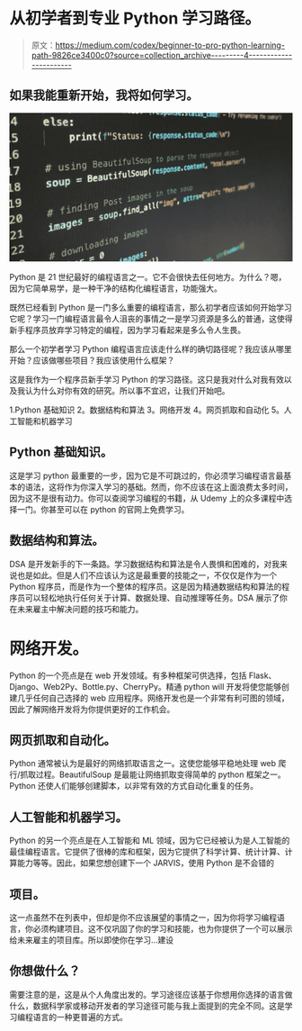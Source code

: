 # 从初学者到专业 Python 学习路径。

> 原文：<https://medium.com/codex/beginner-to-pro-python-learning-path-9826ce3400c0?source=collection_archive---------4----------------------->

## 如果我能重新开始，我将如何学习。

![](img/4ff9b2545320446e1b177b8e040677be.png)

Python 是 21 世纪最好的编程语言之一。它不会很快去任何地方。为什么？嗯，因为它简单易学，是一种干净的结构化编程语言，功能强大。

既然已经看到 Python 是一门多么重要的编程语言，那么初学者应该如何开始学习它呢？学习一门编程语言最令人沮丧的事情之一是学习资源是多么的普通，这使得新手程序员放弃学习特定的编程，因为学习看起来是多么令人生畏。

那么一个初学者学习 Python 编程语言应该走什么样的确切路径呢？我应该从哪里开始？应该做哪些项目？我应该使用什么框架？

这是我作为一个程序员新手学习 Python 的学习路径。这只是我对什么对我有效以及我认为什么对你有效的研究。所以事不宜迟，让我们开始吧。

1.Python 基础知识
2。数据结构和算法
3。网络开发
4。网页抓取和自动化
5。人工智能和机器学习

## **Python 基础知识**。

这是学习 python 最重要的一步，因为它是不可跳过的，你必须学习编程语言最基本的语法，这将作为你深入学习的基础。然而，你不应该在这上面浪费太多时间，因为这不是很有动力。你可以查阅学习编程的书籍，从 Udemy 上的众多课程中选择一门。你甚至可以在 python 的官网上免费学习。

## 数据结构和算法。

DSA 是开发新手的下一条路。学习数据结构和算法是令人畏惧和困难的，对我来说也是如此。但是人们不应该认为这是最重要的技能之一，不仅仅是作为一个 Python 程序员，而是作为一个整体的程序员。这是因为精通数据结构和算法的程序员可以轻松地执行任何关于计算、数据处理、自动推理等任务。DSA 展示了你在未来雇主中解决问题的技巧和能力。

# 网络开发。

Python 的一个亮点是在 web 开发领域。有多种框架可供选择，包括 Flask、Django、Web2Py、Bottle.py、CherryPy。精通 python will 开发将使您能够创建几乎任何自己选择的 web 应用程序。网络开发也是一个非常有利可图的领域，因此了解网络开发将为你提供更好的工作机会。

## 网页抓取和自动化。

Python 通常被认为是最好的网络抓取语言之一。这使您能够平稳地处理 web 爬行/抓取过程。BeautifulSoup 是最能让网络抓取变得简单的 python 框架之一。Python 还使人们能够创建脚本，以非常有效的方式自动化重复的任务。

## 人工智能和机器学习。

Python 的另一个亮点是在人工智能和 ML 领域，因为它已经被认为是人工智能的最佳编程语言。它提供了很棒的库和框架，因为它提供了科学计算、统计计算、计算能力等等。因此，如果您想创建下一个 JARVIS，使用 Python 是不会错的

## 项目。

这一点虽然不在列表中，但却是你不应该展望的事情之一，因为你将学习编程语言，你必须构建项目。这不仅巩固了你的学习和技能，也为你提供了一个可以展示给未来雇主的项目库。所以即使你在学习...建设

## 你想做什么？

需要注意的是，这是从个人角度出发的。学习途径应该基于你想用你选择的语言做什么，数据科学家或移动开发者的学习途径可能与我上面提到的完全不同。这是学习编程语言的一种更普遍的方式。